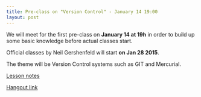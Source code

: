 ```yaml
---
title: Pre-class on "Version Control" - January 14 19:00
layout: post
---
```


We will meet for the first pre-class on **January 14 at 19h** in order to build up some basic knowledge before actual
classes start.

Official classes by Neil Gershenfeld will start **on Jan 28 2015**.

The theme will be Version Control systems such as GIT and Mercurial.

[Lesson notes](http://fabacademy.fablabcascina.org/classes/pre-01/)

[Hangout link](https://plus.google.com/u/0/events/cti4kabfq0nffbdk4tqfrvb9cv4)
